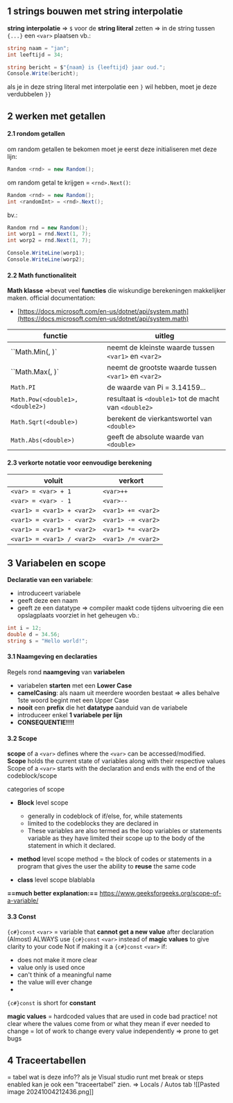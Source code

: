 ## 1 strings bouwen met string interpolatie
**string** **interpolatie**
=> `$` voor de **string literal** zetten
=> in de string tussen `{...}` een `<var>` plaatsen
vb.:
```c#
string naam = "jan";
int leeftijd = 34;

string bericht = $"{naam} is {leeftijd} jaar oud.";
Console.Write(bericht);
```
als je in deze string literal met interpolatie een `}` wil hebben, moet je deze verdubbelen `}}`

## 2 werken met getallen
#### 2.1 rondom getallen
om random getallen te bekomen moet je eerst deze initialiseren met deze lijn:
```C#
Random <rnd> = new Random();
```

om random getal te krijgen = `<rnd>.Next()`:
```c#
Random <rnd> = new Random();
int <randomInt> = <rnd>.Next();
```

bv.:
```C#
Random rnd = new Random(); 
int worp1 = rnd.Next(1, 7); 
int worp2 = rnd.Next(1, 7);

Console.WriteLine(worp1);
Console.WriteLine(worp2);
```

#### 2.2 Math functionaliteit

**Math klasse**
=>bevat veel **functies** die wiskundige berekeningen makkelijker maken.
official documentation:
- [https://docs.microsoft.com/en-us/dotnet/api/system.math](https://docs.microsoft.com/en-us/dotnet/api/system.math)

| functie                          | uitleg                                                |
| -------------------------------- | ----------------------------------------------------- |
| ``Math.Min(<var1>, <var2>)`      | neemt de kleinste waarde tussen `<var1>` en `<var2>`  |
| ``Math.Max(<var1>, <var2>)`      | neemt de grootste waarde tussen `<var1>` en `<var2>`  |
| `Math.PI`                        | de waarde van Pi = 3.14159...                         |
| `Math.Pow(<double1>, <double2>)` | resultaat is `<double1>` tot de macht van `<double2>` |
| `Math.Sqrt(<double>)`            | berekent de vierkantswortel van `<double>`            |
| `Math.Abs(<double>)`             | geeft de absolute waarde van `<double>`               |
#### 2.3 verkorte notatie voor eenvoudige berekening

| voluit                     | verkort            |
| -------------------------- | ------------------ |
| `<var> = <var> + 1`        | `<var>++`          |
| `<var> = <var> - 1`        | `<var>--`          |
| `<var1> = <var1> + <var2>` | `<var1> += <var2>` |
| `<var1> = <var1> - <var2>` | `<var1> -= <var2>` |
| `<var1> = <var1> * <var2>` | `<var1> *= <var2>` |
| `<var1> = <var1> / <var2>` | `<var1> /= <var2>` |
## 3 Variabelen en scope
**Declaratie van een variabele**:
- introduceert variabele
- geeft deze een naam
- geeft ze een datatype
=> compiler maakt code tijdens uitvoering die een opslagplaats voorziet in het geheugen
vb.:
```c# 
int i = 12; 
double d = 34.56; 
string s = "Hello world!";
```

#### 3.1 Naamgeving en declaraties
Regels rond **naamgeving** van **variabelen**
- variabelen **starten** met een **Lower Case** 
- **camelCasing**: als naam uit meerdere woorden bestaat => alles behalve 1ste woord begint met een Upper Case
- **nooit** een **prefix** die het **datatype** aanduid van de variabele
- introduceer enkel **1 variabele per lijn**
- **CONSEQUENTIE!!!!**

#### 3.2 Scope
**scope** of a `<var>`  defines where the `<var>` can be accessed/modified.
**Scope** holds the current state of variables along with their respective values
Scope of a `<var>` starts with the declaration and ends with the end of the codeblock/scope

categories of scope
- **Block** level scope
	- generally in codeblock of if/else, for, while statements
	- limited to the codeblocks they are declared in
	- These variables are also termed as the loop variables or statements variable as they have limited their scope up to the body of the statement in which it declared.
- **method** level scope
	method = the block of codes or statements in a program that gives the user the ability to **reuse** the same code
	
- **class** level scope
	 blablabla


**==much better explanation:==**
https://www.geeksforgeeks.org/scope-of-a-variable/

#### 3.3 Const
`{c#}const` `<var>` = variable that **cannot get a new value** after declaration
(Almost) ALWAYS use `{c#}const` `<var>` instead of  **magic values** to give clarity to your code
Not if making it a `{c#}const` `<var>` if:
- does not make it more clear
- value only is used once
- can't think of a meaningful name
- the value will ever change
- 
`{c#}const` is short for **constant**

**magic values** = hardcoded values that are used in code
	bad practice!
	not clear where the values come from or what they mean
	if ever needed to change = lot of work to change every value independently
	=> prone to get bugs





## 4 Traceertabellen
= tabel
wat is deze info??
als je Visual studio runt met break or steps enabled kan je ook een "traceertabel" zien.
=> Locals / Autos tab
![[Pasted image 20241004212436.png]]